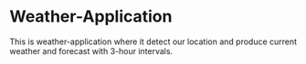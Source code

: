 <link rel="stylesheet" href="https://cdnjs.cloudflare.com/ajax/libs/font-awesome/5.15.4/css/all.min.css">


# Weather-Application

<i class="fas fa-sun"></i> This is weather-application where it detect our location and produce current weather and forecast with 3-hour intervals.
